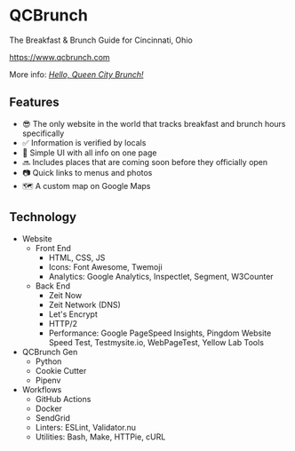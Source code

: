 # QCBrunch

The Breakfast & Brunch Guide for Cincinnati, Ohio

<https://www.qcbrunch.com>

More info: [*Hello, Queen City Brunch!*](http://blog.tedmiston.com/queen-city-brunch/)

## Features

- 😎 The only website in the world that tracks breakfast and brunch hours specifically
- ✅ Information is verified by locals
- 📜 Simple UI with all info on one page
- 🔜 Includes places that are coming soon before they officially open
- 📷 Quick links to menus and photos
- 🗺 A custom map on Google Maps

## Technology

- Website
    - Front End
        - HTML, CSS, JS
        - Icons: Font Awesome, Twemoji
        - Analytics: Google Analytics, Inspectlet, Segment, W3Counter
    - Back End
        - Zeit Now
        - Zeit Network (DNS)
        - Let's Encrypt
        - HTTP/2
        - Performance: Google PageSpeed Insights, Pingdom Website Speed Test, Testmysite.io, WebPageTest, Yellow Lab Tools
- QCBrunch Gen
    - Python
    - Cookie Cutter
    - Pipenv
- Workflows
    - GitHub Actions
    - Docker
    - SendGrid
    - Linters: ESLint, Validator.nu
    - Utilities: Bash, Make, HTTPie, cURL
